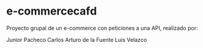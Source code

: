 # e-commercecafd

Proyecto grupal de un e-commerce con peticiones a una API, realizado por:

Junior Pacheco
Carlos Arturo de la Fuente
Luis Velazco
